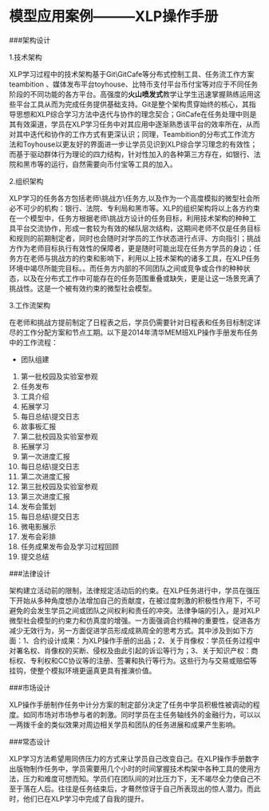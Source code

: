 ﻿

# 模型应用案例———XLP操作手册
###架构设计

1.技术架构

XLP学习过程中的技术架构基于Git\GitCafe等分布式控制工具、任务流工作方案teambition 、媒体发布平台toyhouse、比特币支付平台币付宝等对应于不同任务阶段的不同功能的各方平台。高强度的**火山喷发式**教学让学生迅速掌握熟练运用这些平台工具从而为完成任务提供基础支持。Git是整个架构贯穿始终的核心，其指导思想和XLP综合学习方法中迭代与协作的理念契合；GitCafe在任务处理中则是其有效渠道，学员在XLP学习任务中对其应用中逐渐熟悉该平台的效率所在，从而对其中迭代和协作的工作方式有更深认识；同理，Teambition的分布式工作流方法和Toyhouse以更友好的界面进一步让学员见识到XLP综合学习理念的有效性；而基于驱动群体行为理论的四力结构，针对性加入的各种第三方存在，如银行、法院和黑市等的运行，自然需要向币付宝等工具的加入。

2.组织架构

XLP学习的任务各方包括老师\挑战方\任务方,以及作为一个高度模拟的微型社会所必不可少的机构：银行、法院、专利局和黑市等。XLP的组织架构将以上各方约束在一个模型中，任务方根据老师\挑战方设计的任务目标，利用技术架构的种种工具平台交流协作，形成一套较为有效的梯队层次结构，这期间老师不仅是任务目标和规则的前期制定者，同时也会随时对学员的工作状态进行点评、方向指引；挑战方作为老师目标执行有效性的保障者，更是随时可能出现在任务方学员的身边；任务方在老师与挑战方的约束和影响下，利用以上技术架构的诸多工具，在XLP任务环境中竭尽所能完目标。。而任务方内部的不同团队之间或竞争或合作的种种状态，以及在分布式工作中可能存在的任务范围重叠或缺失，更是让这一场景充满了挑战性。这是一个被有效约束的微型社会模型。

3.工作流架构

在老师和挑战方提前制定了日程表之后，学员仍需要针对日程表和任务目标制定详尽的工作分配方案和节点工期。以下是2014年清华MEM班XLP操作手册发布任务中的工作流程：

* 团队组建
1. 第一批校园及实验室参观
3. 任务发布
4. 工具介绍
5. 拓展学习
6. 每日总结\提交日志
7. 故事板汇报
8. 第二批校园及实验室参观
9. 拓展学习
10. 第一次进度汇报
11. 每日总结\提交日志
12. 第二次进度汇报
13. 第三批校园及实验室参观
14. 第三次进度汇报
15. 发布会策划
16. 每日总结\提交日志
17. 微电影展示
18. 发布会彩排
19. 任务成果发布会及学习过程回顾
20. 提交总结


###法律设计

架构建立活动前的限制，法律规定活动后的约束。在XLP任务进行中，学员在强压下开始从多种角度想办法增加自己的贡献度，在被过度刺激的积极性作用下，不可避免的会发生学员之间或团队之间权利和责任的冲突。法律争端的引入，是对XLP微型社会模型的约束力和仿真度的增强。一方面强调合约精神的重要性，促进各方减少无效行为，另一方面促进学员形成成熟周全的思考方式。其中涉及到如下方面：1、合约设计成果：为XLP操作手册的出品；2、关于肖像权：学员任务过程中对署名权、肖像权的买断、侵权及由此引起的诉讼等行为；3、关于知识产权：商标权、专利权和CC协议等的注册、签署和执行等行为。这些行为与交易或赔偿等挂钩，使整个模拟环境更逼真更具有推演价值。

###市场设计

XLP操作手册制作任务中计分方案的制定部分决定了任务中学员积极性被调动的程度。如同市场对市场参与者的刺激。同时学员在主任务轴线外的金融行为，可以以一两拨千金的类似效果对周边相关学员和团队的任务进展和成果产生影响。


###常态设计

XLP学习方法希望用同侪压力的方式来让学员自己改变自己。在XLP操作手册数字出版物制作任务中，学员需要用几个小时的时间掌握技术构架中各种工具的使用方法，压力和难度可想而知。学员们在团队间的对比压力下，无不竭尽全力使自己不至于落在人后。往往是任务结束后，才蓦然惊讶于自己所表现出的惊人潜力。而此时，他们已在XLP学习中完成了自我的提升。

